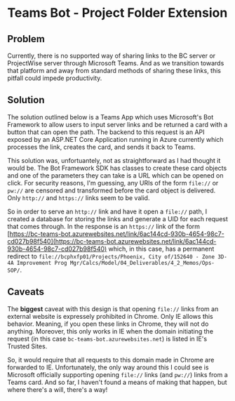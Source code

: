 # Teams Bot - Project Folder Extension
## Problem
Currently, there is no supported way of sharing links to the BC server or ProjectWise server through Microsoft Teams. 
And as we transition towards that platform and away from standard methods of sharing these links, this pitfall could impede productivity.

## Solution
The solution outlined below is a Teams App which uses Microsoft's Bot Framework to allow users to input server links and be
returned a card with a button that can open the path. The backend to this request is an API exposed by an ASP.NET Core Application
running in Azure currently which processes the link, creates the card, and sends it back to Teams. 

This solution was, unfortuantely, not as straightforward as I had thought it would be. The Bot Framework SDK has classes to create 
these card objects and one of the parameters they can take is a URL which can be opened on click. For security reasons, I'm guessing, 
any URIs of the form `file://` or `pw://` are censored and transformed before the card object is delivered. 
Only `http://` and `https://` links seem to be valid.

So in order to serve an `http://` link and have it open a `file://` path, 
I created a database for storing the links and generate a UID for each request that comes through. 
In the response is an `https://` link of the form 
[https://bc-teams-bot.azurewebsites.net/link/6ac144cd-930b-4654-98c7-cd027b98f540](https://bc-teams-bot.azurewebsites.net/link/6ac144cd-930b-4654-98c7-cd027b98f540) 
which, in this case, has a permanent redirect to 
`file://bcphxfp01/Projects/Phoenix, City of/152640 - Zone 3D-4A Improvement Prog Mgr/Calcs/Model/04_Deliverables/4_2_Memos/Ops-SOP/`.

## Caveats
The **biggest** caveat with this design is that opening `file://` links from an external website is expressely prohibited in Chrome. 
Only IE allows this behavior. Meaning, if you open these links in Chrome, they will not do anything. 
Moreover, this only works in IE when the domain initiating the request (in this case `bc-teams-bot.azurewebsites.net`) is listed in 
IE's Trusted Sites.

So, it would require that all requests to this domain made in Chrome are forwarded to IE. 
Unfortunately, the only way around this I could see is Microsoft officially supporting opening `file://` links (and `pw://`) 
links from a Teams card. And so far, I haven't found a means of making that happen, but where there's a will, there's a way!
